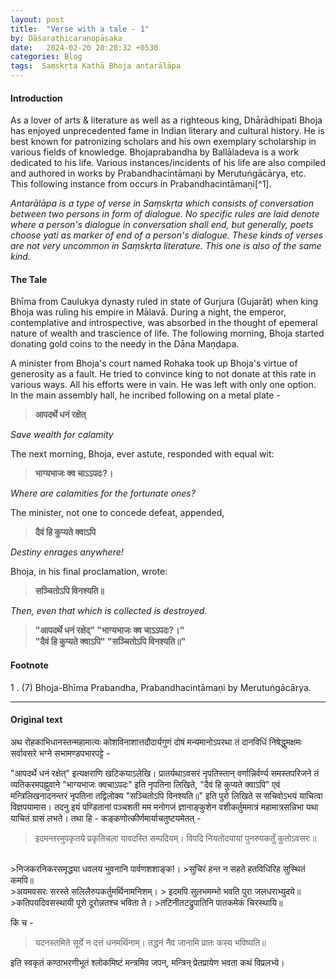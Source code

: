 ```yaml
---
layout: post
title:  "Verse with a tale - 1"
by: Dāśarathicaraṇopāsaka
date:   2024-02-20 20:20:32 +0530
categories: Blog
tags:  Saṃskṛta Kathā Bhoja antarālāpa
---  
```



#### Introduction

As a lover of arts & literature as well as a righteous king, Dhārādhipati Bhoja has enjoyed unprecedented fame in Indian literary and cultural history. He is best known for patronizing scholars and his own exemplary scholarship in various fields of knowledge. Bhojaprabandha by Ballāladeva is a work dedicated to his life. Various instances/incidents of his life are also compiled and authored in works by Prabandhacintāmaṇi by Merutuṅgācārya, etc. This following instance from occurs in Prabandhacintāmaṇi[^1].

*Antarālāpa is a type of verse in Saṃskṛta which consists of conversation between two persons in form of dialogue. No specific rules are laid denote where a person's dialogue in conversation shall end, but generally, poets choose yati as marker of end of a person's dialogue. These kinds of verses are not very uncommon in Saṃskṛta literature. This one is also of the same kind.*  

#### The Tale

Bhīma from Caulukya dynasty ruled in state of Gurjura (Gujarāt) when king Bhoja was ruling his empire in Mālavā. During a night, the emperor, contemplative and introspective, was absorbed in the thought of epemeral nature of wealth and trascience of life. The following morning, Bhoja started donating gold coins to the needy in the Dāna Maṇḍapa.

A minister from Bhoja's court named Rohaka took up Bhoja's virtue of generosity as a fault. He tried to convince king to not donate at this rate in various ways. All his efforts were in vain. He was left with only one option. In the main assembly hall, he incribed following on a metal plate -

  

>  **आपदर्थे धनं रक्षेत्**  <br>

  

*Save wealth for calamity*  <br>

  

The next morning, Bhoja, ever astute, responded with equal wit: <br>

  

>  **भाग्यभाजः क्व चाऽऽपदः?।**<br>

  

*Where are calamities for the fortunate ones?*  <br>

  

The minister, not one to concede defeat, appended, <br>

  

>  **दैवं हि कुप्यते क्वाऽपि**  <br>

  

*Destiny enrages anywhere!*  <br>

  

Bhoja, in his final proclamation, wrote: <br>

  

>  **सञ्चितोऽपि विनश्यति॥**  <br>

  

*Then, even that which is collected is destroyed.*  <br>

  

>  **"आपदर्थे धनं रक्षेद्" "भाग्यभाजः क्व चाऽऽपदः?।" <br> "दैवं हि कुप्यते क्वाऽपि" "सञ्चितोऽपि विनश्यति॥"**<br>  

#### Footnote

  

1 . (7) Bhoja-Bhīma Prabandha, Prabandhacintāmaṇi by Merutuṅgācārya.

---

#### Original text

अथ रोहकाभिधानस्तन्महामात्यः कोशविनाशात्तदौदार्यगुणं दोषं मन्यमानोऽपरथा तं दानविधिं निषेद्धुमक्षमः सर्वावसरे भग्ने सभामण्डपभारपट्टे -

"आपदर्थे धनं रक्षेत्" इत्यक्षराणि खटिकयाऽलेखि। प्रातर्यथाऽवसरं नृपतिस्तान् वर्णान्निर्वर्ण्य समस्तपरिजने तं व्यतिकरमपह्नुवाने "भाग्यभाजः क्वचाऽपदः" इति नृपतिना लिखिते, "दैवं हि कुप्यते क्वाऽपि" एवं मन्त्रिलिखनादनन्तरं नृपतिना तद्विलोक्य "सञ्चितोऽपि विनश्यति॥" इति पुरो लिखिते स सचिवोऽभयं याचित्वा विज्ञपयामास। तदनु इयं पण्डितानां पञ्चशती मम मनोगजं ज्ञानाङ्कुशेन वशीकर्तुममात्रं महामात्रसन्निभा यथा याचितं ग्रासं लभते। तथा हि - कङ्कणोत्कीर्णमार्याचतुष्टयमेतत् -

>इदमन्तरमुपकृतये प्रकृतिचला यावदस्ति सम्पदियम्।
> विपदि नियतोदयायां पुनरुपकर्तुं कुतोऽवसरः॥
<br>
>निजकरनिकरसमृद्ध्या धवलय भुवनानि पार्वणशशाङ्क!। 
>सुचिरं हन्त न सहते हतविधिरिह सुस्थितं कमपि॥
<br>
>अयमवसरः सरस्ते सलिलैरुपकर्तुमर्थिनामनिशम्।
> इदमपि सुलभमम्भो भवति पुरा जलधराभ्युदये॥
<br>
>कतिपयदिवसस्थायी पूरो दूरोन्नतश्च भविता ते। 
>तटिनीतटद्रुपातिनि पातकमेकं चिरस्थायि॥

किं च -

>यदनस्तमिते सूर्ये न दत्तं धनमर्थिनाम्। तद्धनं नैव जानामि प्रातः कस्य भविष्यति॥

इति स्वकृतं कण्ठाभरणीभूतं श्लोकमिष्टं मन्त्रमिव जपन्, मन्त्रिन् प्रेतप्रायेण भवता कथं विप्रलभ्ये।